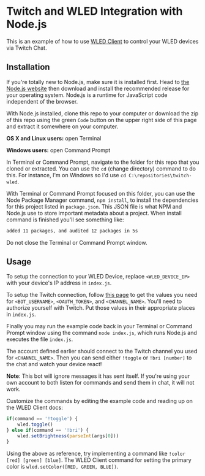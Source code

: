 # Twitch and WLED Integration with Node.js

This is an example of how to use [WLED Client](https://github.com/ShiftLimits/wled-client/) to control your WLED devices via Twitch Chat.

## Installation

If you're totally new to Node.js, make sure it is installed first. Head to [the Node.js website](https://nodejs.org/en/) then download and install the recommended release for your operating system. Node.js is a runtime for JavaScript code independent of the browser.

With Node.js installed, clone this repo to your computer or download the zip of this repo using the green `Code` button on the upper right side of this page and extract it somewhere on your computer.

**OS X and Linux users:** open Terminal

**Windows users:** open Command Prompt

In Terminal or Command Prompt, navigate to the folder for this repo that you cloned or extracted. You can use the `cd` (change directory) command to do this. For instance, I'm on Windows so I'd use `cd C:\repositories\twitch-wled`.

With Terminal or Command Prompt focused on this folder, you can use the Node Package Manager command, `npm install`, to install the dependencies for this project listed in `package.json`. This JSON file is what NPM and Node.js use to store important metadata about a project. When install command is finished you'll see something like:

```bash
added 11 packages, and audited 12 packages in 5s
```

Do not close the Terminal or Command Prompt window.

## Usage

To setup the connection to your WLED Device, replace `<WLED_DEVICE_IP>` with your device's IP address in `index.js`.

To setup the Twitch connection, follow [this page](https://dev.twitch.tv/docs/irc) to get the values you need for `<BOT_USERNAME>`, `<OAUTH_TOKEN>`, and `<CHANNEL_NAME>`. You'll need to authorize yourself with Twitch. Put those values in their appropriate places in `index.js`.

Finally you may run the example code back in your Terminal or Command Prompt window using the command `node index.js`, which runs Node.js and executes the file `index.js`.

The account defined earlier should connect to the Twitch channel you used for `<CHANNEL_NAME>`. Then you can send either `!toggle` or `!bri [number]` to the chat and watch your device react!

**Note**: This bot will ignore messages it has sent itself. If you're using your own account to both listen for commands and send them in chat, it will not work.

Customize the commands by editing the example code and reading up on the WLED Client docs:

```js
if(command == '!toggle') {
	wled.toggle()
} else if(command == '!bri') {
	wled.setBrightness(parseInt(args[0]))
}
```

Using the above as reference, try implementing a command like `!color [red] [green] [blue]`. The WLED Client command for setting the primary color is `wled.setColor([RED, GREEN, BLUE])`.


